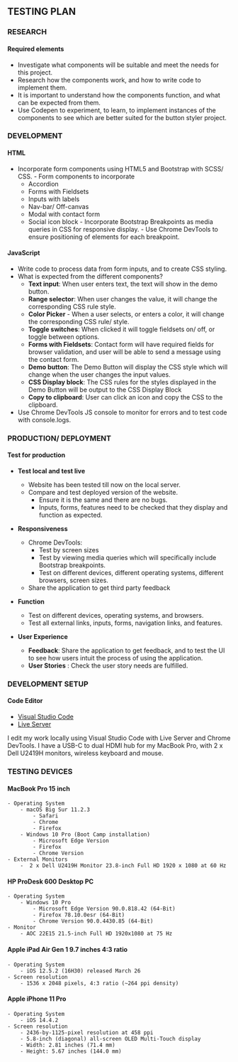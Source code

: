 ﻿
## TESTING PLAN
### RESEARCH

#### Required elements
    
   -  Investigate what components will be suitable and meet the needs for this project.
   -  Research how the components work, and how to write code to implement them.
   -  It is important to understand how the components function, and what can be expected from them.
   -  Use Codepen to experiment, to learn, to implement instances of the components to see which are better suited for the button styler project.

### DEVELOPMENT

  #### HTML
    
   - Incorporate form components using HTML5 and Bootstrap with SCSS/ CSS.
    - Form components to incorporate 
		- Accordion
		- Forms with Fieldsets
		- Inputs with labels
		- Nav-bar/ Off-canvas
		- Modal with contact form
		- Social icon block 
    - Incorporate Bootstrap Breakpoints as media queries in CSS for responsive display.
    - Use Chrome DevTools to ensure positioning of elements for each breakpoint.
    
 #### JavaScript
    
   -   Write code to process data from form inputs, and to create CSS styling.
   -   What is expected from the different components?
		- **Text input**: When user enters text, the text will show in the demo button.
		- **Range selector**: When user changes the value, it will change the corresponding CSS rule  style.
		- **Color Picker** - When a user selects, or enters a color, it will change the corresponding  CSS rule/ style.
		- **Toggle switches**: When clicked it will toggle fieldsets on/ off, or toggle between options.
		- **Forms with Fieldsets**: Contact form will have required fields for browser validation, and user will be able to send a message using the contact form.  
		- **Demo button**: The Demo Button will display the CSS style which will change when the user  changes the input values.  
		- **CSS Display block**: The CSS rules for the styles displayed in the Demo Button will be output to the CSS Display Block  
		- **Copy to clipboard**: User can click an icon and copy the CSS to the clipboard.
- Use Chrome DevTools JS console to monitor for errors and to test code with console.logs.

### PRODUCTION/ DEPLOYMENT

#### Test for production

- **Test local and test live**
	- Website has been tested till now on the local server.
	- Compare and test deployed version of the website.
		- Ensure it is the same and there are no bugs.
		- Inputs, forms, features need to be checked that they display and function as expected.

 -  **Responsiveness**
    - Chrome DevTools: 
	    - Test by screen sizes
	    - Test by viewing media queries which will specifically include Bootstrap breakpoints.
	    - Test on different devices, different operating systems, different browsers, screen sizes.
    - Share the application to get third party feedback
-  **Function**
	- Test on different devices, operating systems, and browsers.
	- Test all external links, inputs, forms, navigation links, and features.
-  **User Experience** 
    - **Feedback**: Share the application to get feedback, and to test the UI to see how users intuit the process of using the application.
    - **User Stories** : Check the user story needs are fulfilled.
    
### DEVELOPMENT SETUP
#### Code Editor
- [Visual Studio Code](https://code.visualstudio.com/) 
- [Live Server](https://marketplace.visualstudio.com/items?itemName=ritwickdey.LiveServer)

I edit my work locally using Visual Studio Code with Live Server and Chrome DevTools.
I have a USB-C to dual HDMI hub for my MacBook Pro, with 2 x Dell U2419H monitors, wireless keyboard and mouse.
    
### TESTING DEVICES

#### MacBook Pro 15 inch
	- Operating System
		- macOS Big Sur 11.2.3
			- Safari
			- Chrome
			- Firefox
		- Windows 10 Pro (Boot Camp installation)
			- Microsoft Edge Version 
			- Firefox 
			- Chrome Version 
	- External Monitors
		-  2 x Dell U2419H Monitor 23.8-inch Full HD 1920 x 1080 at 60 Hz

#### HP ProDesk 600 Desktop PC
	- Operating System
		- Windows 10 Pro 
			- Microsoft Edge Version 90.0.818.42 (64-Bit)
			- Firefox 78.10.0esr (64-Bit)
			- Chrome Version 90.0.4430.85 (64-Bit)
	- Monitor
		- AOC 22E15 21.5-inch Full HD 1920x1080 at 75 Hz

#### Apple iPad Air Gen 1 9.7 inches 4:3 ratio
	- Operating System
		- iOS 12.5.2 (16H30) released March 26
	- Screen resolution
		- 1536 x 2048 pixels, 4:3 ratio (~264 ppi density)
#### Apple iPhone 11 Pro
	- Operating System
		- iOS 14.4.2
	- Screen resolution
		- 2436‑by-1125‑pixel resolution at 458 ppi
		- 5.8‑inch (diagonal) all‑screen OLED Multi‑Touch display
		- Width: 2.81 inches (71.4 mm)
		- Height: 5.67 inches (144.0 mm)
